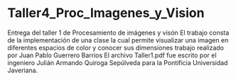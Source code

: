 # Taller4_Proc_Imagenes_y_Vision
Entrega del taller 1 de Procesamiento de imágenes y visón El trabajo consta de la implementación de una clase la cual permite visualizar una imagen en diferentes espacios de color y conocer sus dimensiones trabajo realizado por Juan Pablo Guerrero Barrios  El archivo Taller1.pdf fue escrito por el ingeniero Julián Armando Quiroga Sepúlveda para la Pontificia Universidad Javeriana.
